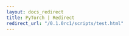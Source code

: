```yaml
---
layout: docs_redirect
title: PyTorch | Redirect
redirect_url: "/0.1.0rc1/scripts/test.html"
---
```

